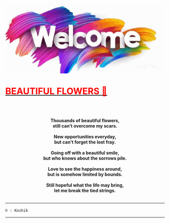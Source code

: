 <p><img align="center" src="/welcome-youre-welcome.gif"/></p>

<h1> <b> <u> <font color="red"> BEAUTIFUL FLOWERS 🌺 </font> </u> </b> </h1>

<p><br> 
<br>
<center><b>
Thousands of beautiful flowers,<br>
still can't overcome my scars.<br><br>
New opportunities everyday,<br>
but can't forget the lost fray.<br><br>
Going off with a beautiful smile,<br>
but who knows about the sorrows pile.<br><br>
Love to see the happiness around,<br>
but is somehow limited by bounds.<br><br>
Still hopeful what the life may bring,<br>
let me break the tied strings.<br><br>
</b></center>
</p>

___________________________________________
```
© : Koshik
```
___________________________________________
